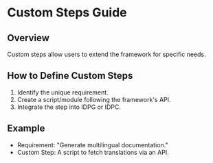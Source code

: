 
# Custom Steps Guide
## Overview
Custom steps allow users to extend the framework for specific needs.
## How to Define Custom Steps
1. Identify the unique requirement.
2. Create a script/module following the framework's API.
3. Integrate the step into IDPG or IDPC.
## Example
- Requirement: "Generate multilingual documentation."
- Custom Step: A script to fetch translations via an API.
